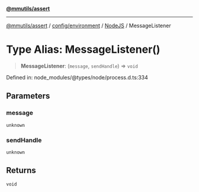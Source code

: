 [**@mmutils/assert**](../../../../../README.md)

***

[@mmutils/assert](../../../../../modules.md) / [config/environment](../../../README.md) / [NodeJS](../README.md) / MessageListener

# Type Alias: MessageListener()

> **MessageListener**: (`message`, `sendHandle`) => `void`

Defined in: node\_modules/@types/node/process.d.ts:334

## Parameters

### message

`unknown`

### sendHandle

`unknown`

## Returns

`void`
